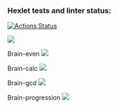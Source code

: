 ### Hexlet tests and linter status:
[![Actions Status](https://github.com/kirzhaeff/python-project-49/actions/workflows/hexlet-check.yml/badge.svg)](https://github.com/kirzhaeff/python-project-49/actions)

<a href="https://codeclimate.com/github/kirzhaeff/python-project-49/maintainability"><img src="https://api.codeclimate.com/v1/badges/32316b7a24cc723424c7/maintainability" /></a>

Brain-even
<a href="https://asciinema.org/a/2Hzmbn6EfJHY1TfJhBFsxvMnB" target="_blank"><img src="https://asciinema.org/a/2Hzmbn6EfJHY1TfJhBFsxvMnB.svg" /></a>

Brain-calc
<a href="https://asciinema.org/a/x2BLb7LecaBT9ZN4ChsUJkdmj" target="_blank"><img src="https://asciinema.org/a/x2BLb7LecaBT9ZN4ChsUJkdmj.svg" /></a>

Brain-gcd
<a href="https://asciinema.org/a/uyYBk8XXufbDJxbMtR3iEu7ob" target="_blank"><img src="https://asciinema.org/a/uyYBk8XXufbDJxbMtR3iEu7ob.svg" /></a>

Brain-progression
<a href="https://asciinema.org/a/CWRDke5M2i3XOM6o7kY5zClVY" target="_blank"><img src="https://asciinema.org/a/CWRDke5M2i3XOM6o7kY5zClVY.svg" /></a>

